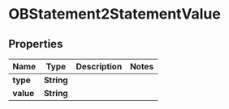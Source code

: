 
# OBStatement2StatementValue

## Properties
Name | Type | Description | Notes
------------ | ------------- | ------------- | -------------
**type** | **String** |  | 
**value** | **String** |  | 



